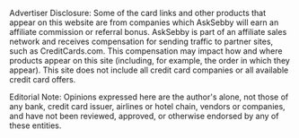 Advertiser Disclosure:
Some of the card links and other products that appear on this website are from companies which AskSebby will earn an affiliate commission or referral bonus. AskSebby is part of an affiliate sales network and receives compensation for sending traffic to partner sites, such as CreditCards.com. This compensation may impact how and where products appear on this site (including, for example, the order in which they appear). This site does not include all credit card companies or all available credit card offers.

Editorial Note:
Opinions expressed here are the author's alone, not those of any bank, credit card issuer, airlines or hotel chain, vendors or companies, and have not been reviewed, approved, or otherwise endorsed by any of these entities.
